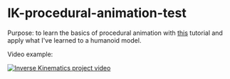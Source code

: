 # IK-procedural-animation-test
Purpose: to learn the basics of procedural animation with [this](https://www.weaverdev.io/blog/bonehead-procedural-animation) tutorial and apply what I've learned to a humanoid model. 

Video example:

[![Inverse Kinematics project video](https://img.youtube.com/vi/HZn89S4TIME/0.jpg)](https://www.youtube.com/watch?v=HZn89S4TIME)
